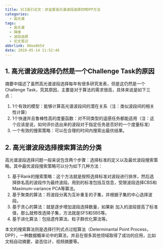 ```yaml
---
title: SCI高引论文：非监督高光谱波段选择的MDPP方法
categories:
  - 高光谱
tags:
  - 高光谱
  - 降维
  - 波段选择
  - 论文笔记
abbrlink: 98ea8b5d
date: 2018-05-14 11:52:48
---
```


## 1. 高光谱波段选择仍然是一个Challenge Task的原因

摘要中描述了虽然高光谱波段选择每年有很多研究发表，但是这仍然是一个Challenge Task，究其原因，主要是对于算法的需求很高，具体来说是如下三点：

1. 1个有效的模型：能够计算高光谱波段间的潜在关系（注：类似波段间的相关性计算）
2. 1个快速并且鲁棒性高的度量函数：对不同类型的遥感任务都能适用（注：这个应该是说，如何评价选出来的波段对于指定任务是否好的一个度量标准）
3. 一个有效的搜索策略：可以在合理的时间内搜索出最优结果。

## 2. 高光谱波段选择搜索算法的分类

高光谱波段选择问题一般来说包含两个步骤：选择标准的定义以及最优波段搜索策略。其中最优波段搜索策略可以分为如下几种方法：

1. 基于Rank的搜索策略：这个方法就是按照选择标准对波段进行排序，然后选择排名高的波段作为最终波段。用到的标准包括互信息，受限波段选择CBS和Maximum-variance PCA等算法。
2. 基于聚类的算法：将波段分离为互补重复的子集，并根据子集的中心选择波段。
3. 基于贪心的算法：就是逐步增加波段选择数量，如果新 加入的波段提高了标准值，那么就修改选择子集，方法就是SFS和SBS等。
4. 基于进化算法：包括遗传算法、粒子群优化算法等。

本文的搜索算法则是选择行列式点过程算法（Determinantal Point Process，DPP），一种数据概率论中的算法，并且在很多其他领域取得了成功的应用，比如文档自动摘要，姿态估计，视频摘要等。